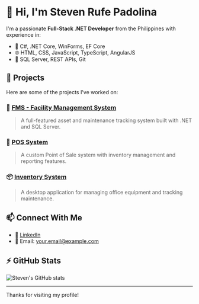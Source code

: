 # 👋 Hi, I'm Steven Rufe Padolina

I'm a passionate **Full-Stack .NET Developer** from the Philippines with experience in:
- 🧠 C#, .NET Core, WinForms, EF Core
- 🌐 HTML, CSS, JavaScript, TypeScript, AngularJS
- 🧰 SQL Server, REST APIs, Git

## 🔧 Projects

Here are some of the projects I've worked on:

### 🧾 [FMS - Facility Management System](https://github.com/yourusername/FMS)
> A full-featured asset and maintenance tracking system built with .NET and SQL Server.

### 🛒 [POS System](https://github.com/yourusername/pos-system)
> A custom Point of Sale system with inventory management and reporting features.

### 📦 [Inventory System](https://github.com/yourusername/inventory-system)
> A desktop application for managing office equipment and tracking maintenance.

## 📫 Connect With Me
- 💼 [LinkedIn](https://linkedin.com/in/stevenmeister05)
- 📧 Email: your.email@example.com

## ⚡ GitHub Stats
![Steven's GitHub stats](https://github-readme-stats.vercel.app/api?username=yourusername&show_icons=true&theme=default)

---

Thanks for visiting my profile!
